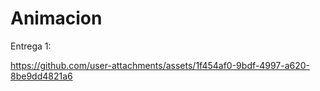 # Animacion

Entrega 1:




https://github.com/user-attachments/assets/1f454af0-9bdf-4997-a620-8be9dd4821a6


